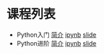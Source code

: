 # 课程列表

* Python入门 [简介](101-Python入门.md) [ipynb](101-Python入门.ipynb) [slide](http://shell909090.org/learn-python/101-Python%E5%85%A5%E9%97%A8.slides.html)
* Python进阶 [简介](101-Python进阶.md) [ipynb](102-Python进阶.ipynb) [slide](http://shell909090.org/learn-python/102-Python%E8%BF%9B%E9%98%B6.slides.html)

